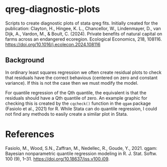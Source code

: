 # qreg-diagnostic-plots
Scripts to create diagnostic plots of stata qreg fits.
Initially created for the publication: Clayton, H., Hingee, K. L., Chancellor, W., Lindenmayer, D., van Dijk, A., Vardon, M., & Boult, C. (2024). Private benefits of natural capital on farms across an endangered ecoregion. Ecological Economics, 218, 108116. https://doi.org/10.1016/j.ecolecon.2024.108116


## Background
In ordinary least squares regression we often create residual plots to check that residuals have the correct behavious 
(centered on zero and constant variance). If this is not the case then we must modify the model.

For quantile regression of the Qth quantile, the equivalent is that the residuals should have a Qth quantile of zero.
An example graphic for checking this is created by the `cqcheck()` function in the `qgam` package (Fasiolo et al., 2021) for R.
While Stata can do quantile regression, I could not find any methods to easily create a similar plot in Stata.

# References
Fasiolo, M., Wood, S.N., Zaffran, M., Nedellec, R., Goude, Y., 2021. qgam: Bayesian nonparametric quantile regression modeling in R. J. Stat. Softw. 100 (9), 1–31. https://doi.org/10.18637/jss.v100.i09.